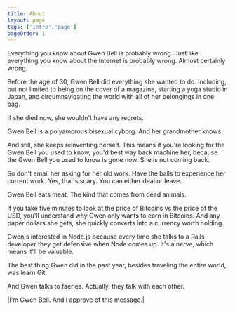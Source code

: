 ```yaml
---
title: About
layout: page
tags: ['intro','page']
pageOrder: 1
---
```


Everything you know about Gwen Bell is probably wrong. Just like everything you know about the Internet is probably wrong. Almost certainly wrong.

Before the age of 30, Gwen Bell did everything she wanted to do. Including, but not limited to being on the cover of a magazine, starting a yoga studio in Japan, and circumnavigating the world with all of her belongings in one bag.

If she died now, she wouldn't have any regrets.

Gwen Bell is a polyamorous bisexual cyborg. And her grandmother knows.

And still, she keeps reinventing herself. This means if you're looking for the Gwen Bell you used to know, you'd best way back machine her, because the Gwen Bell you used to know is gone now. She is not coming back.

So don't email her asking for her old work. Have the balls to experience her current work. Yes, that's scary. You can either deal or leave.

Gwen Bell eats meat. The kind that comes from dead animals.

If you take five minutes to look at the price of Bitcoins vs the price of the USD, you'll understand why Gwen only wants to earn in Bitcoins. And any paper dollars she gets, she quickly converts into a currency worth holding.

Gwen's interested in Node.js because every time she talks to a Rails developer they get defensive when Node comes up. It's a nerve, which means it'll be valuable.

The best thing Gwen did in the past year, besides traveling the entire world, was learn Git.

And Gwen talks to faeries. Actually, they talk with each other.

|I'm Gwen Bell. And I approve of this message.|